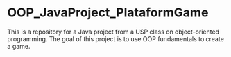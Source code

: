 # OOP_JavaProject_PlataformGame
This is a repository for a Java project from a USP class on object-oriented programming. The goal of this project is to use OOP fundamentals to create a game.
